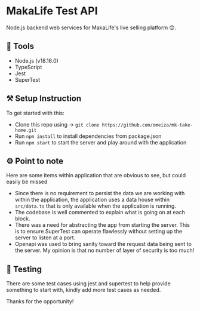 # MakaLife Test API
Node.js backend web services for MakaLife's live selling platform 😊.

## 🧰 Tools
-   Node.js (v18.16.0)
-   TypeScript
-   Jest
-   SuperTest

## ⚒️ Setup Instruction
To get started with this:

-   Clone this repo using -> `git clone https://github.com/omeiza/mk-take-home.git`
-   Run `npm install` to install dependencies from package.json
-   Run `npm start` to start the server and play around with the application

## ⚙️ Point to note
Here are some items within application that are obvious to see, but could easily be missed
-   Since there is no requirement to persist the data we are working with within the application, the application uses a data house within `src/data.ts` that is only available when the application is running.
-   The codebase is well commented to explain what is going on at each block.
-   There was a need for abstracting the app from starting the server. This is to ensure SuperTest can operate flawlessly without setting up the server to listen at a port.
-   Openapi was used to bring sanity toward the request data being sent to the server. My opinion is that no number of layer of security is too much!

## 🏃 Testing
There are some test cases using jest and supertest to help provide something to start with, kindly add more test cases as needed.

Thanks for the opportunity!